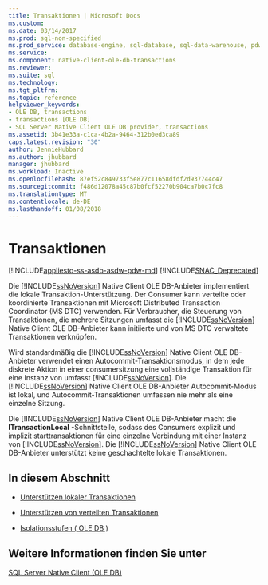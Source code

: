 ```yaml
---
title: Transaktionen | Microsoft Docs
ms.custom: 
ms.date: 03/14/2017
ms.prod: sql-non-specified
ms.prod_service: database-engine, sql-database, sql-data-warehouse, pdw
ms.service: 
ms.component: native-client-ole-db-transactions
ms.reviewer: 
ms.suite: sql
ms.technology: 
ms.tgt_pltfrm: 
ms.topic: reference
helpviewer_keywords:
- OLE DB, transactions
- transactions [OLE DB]
- SQL Server Native Client OLE DB provider, transactions
ms.assetid: 3b41e33a-c1ca-4b2a-9464-312b0ed3ca89
caps.latest.revision: "30"
author: JennieHubbard
ms.author: jhubbard
manager: jhubbard
ms.workload: Inactive
ms.openlocfilehash: 87ef52c849733f5e877c11658dfdf2d937744c47
ms.sourcegitcommit: f486d12078a45c87b0fcf52270b904ca7b0c7fc8
ms.translationtype: MT
ms.contentlocale: de-DE
ms.lasthandoff: 01/08/2018
---
```

# <a name="transactions"></a>Transaktionen
[!INCLUDE[appliesto-ss-asdb-asdw-pdw-md](../../includes/appliesto-ss-asdb-asdw-pdw-md.md)]
[!INCLUDE[SNAC_Deprecated](../../includes/snac-deprecated.md)]

  Die [!INCLUDE[ssNoVersion](../../includes/ssnoversion-md.md)] Native Client OLE DB-Anbieter implementiert die lokale Transaktion-Unterstützung. Der Consumer kann verteilte oder koordinierte Transaktionen mit Microsoft Distributed Transaction Coordinator (MS DTC) verwenden. Für Verbraucher, die Steuerung von Transaktionen, die mehrere Sitzungen umfasst die [!INCLUDE[ssNoVersion](../../includes/ssnoversion-md.md)] Native Client OLE DB-Anbieter kann initiierte und von MS DTC verwaltete Transaktionen verknüpfen.  
  
 Wird standardmäßig die [!INCLUDE[ssNoVersion](../../includes/ssnoversion-md.md)] Native Client OLE DB-Anbieter verwendet einen Autocommit-Transaktionsmodus, in dem jede diskrete Aktion in einer consumersitzung eine vollständige Transaktion für eine Instanz von umfasst [!INCLUDE[ssNoVersion](../../includes/ssnoversion-md.md)]. Die [!INCLUDE[ssNoVersion](../../includes/ssnoversion-md.md)] Native Client OLE DB-Anbieter Autocommit-Modus ist lokal, und Autocommit-Transaktionen umfassen nie mehr als eine einzelne Sitzung.  
  
 Die [!INCLUDE[ssNoVersion](../../includes/ssnoversion-md.md)] Native Client OLE DB-Anbieter macht die **ITransactionLocal** -Schnittstelle, sodass des Consumers explizit und implizit starttransaktionen für eine einzelne Verbindung mit einer Instanz von [!INCLUDE[ssNoVersion](../../includes/ssnoversion-md.md)]. Die [!INCLUDE[ssNoVersion](../../includes/ssnoversion-md.md)] Native Client OLE DB-Anbieter unterstützt keine geschachtelte lokale Transaktionen.  
  
## <a name="in-this-section"></a>In diesem Abschnitt  
  
-   [Unterstützen lokaler Transaktionen](../../relational-databases/native-client-ole-db-transactions/supporting-local-transactions.md)  
  
-   [Unterstützen von verteilten Transaktionen](../../relational-databases/native-client-ole-db-transactions/supporting-distributed-transactions.md)  
  
-   [Isolationsstufen &#40; OLE DB &#41;](../../relational-databases/native-client-ole-db-transactions/isolation-levels-ole-db.md)  
  
## <a name="see-also"></a>Weitere Informationen finden Sie unter  
 [SQL Server Native Client &#40;OLE DB&#41;](../../relational-databases/native-client/ole-db/sql-server-native-client-ole-db.md)  
  
  
